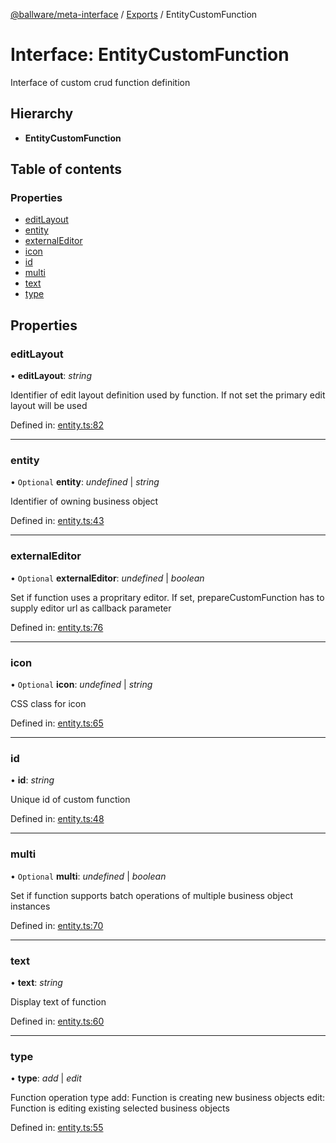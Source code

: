 [@ballware/meta-interface](../README.md) / [Exports](../modules.md) / EntityCustomFunction

# Interface: EntityCustomFunction

Interface of custom crud function definition

## Hierarchy

* **EntityCustomFunction**

## Table of contents

### Properties

- [editLayout](entitycustomfunction.md#editlayout)
- [entity](entitycustomfunction.md#entity)
- [externalEditor](entitycustomfunction.md#externaleditor)
- [icon](entitycustomfunction.md#icon)
- [id](entitycustomfunction.md#id)
- [multi](entitycustomfunction.md#multi)
- [text](entitycustomfunction.md#text)
- [type](entitycustomfunction.md#type)

## Properties

### editLayout

• **editLayout**: *string*

Identifier of edit layout definition used by function.
If not set the primary edit layout will be used

Defined in: [entity.ts:82](https://github.com/frankball/ballware-meta-interface/blob/08dd5e4/src/entity.ts#L82)

___

### entity

• `Optional` **entity**: *undefined* \| *string*

Identifier of owning business object

Defined in: [entity.ts:43](https://github.com/frankball/ballware-meta-interface/blob/08dd5e4/src/entity.ts#L43)

___

### externalEditor

• `Optional` **externalEditor**: *undefined* \| *boolean*

Set if function uses a propritary editor.
If set, prepareCustomFunction has to supply editor url as callback parameter

Defined in: [entity.ts:76](https://github.com/frankball/ballware-meta-interface/blob/08dd5e4/src/entity.ts#L76)

___

### icon

• `Optional` **icon**: *undefined* \| *string*

CSS class for icon

Defined in: [entity.ts:65](https://github.com/frankball/ballware-meta-interface/blob/08dd5e4/src/entity.ts#L65)

___

### id

• **id**: *string*

Unique id of custom function

Defined in: [entity.ts:48](https://github.com/frankball/ballware-meta-interface/blob/08dd5e4/src/entity.ts#L48)

___

### multi

• `Optional` **multi**: *undefined* \| *boolean*

Set if function supports batch operations of multiple business object instances

Defined in: [entity.ts:70](https://github.com/frankball/ballware-meta-interface/blob/08dd5e4/src/entity.ts#L70)

___

### text

• **text**: *string*

Display text of function

Defined in: [entity.ts:60](https://github.com/frankball/ballware-meta-interface/blob/08dd5e4/src/entity.ts#L60)

___

### type

• **type**: *add* \| *edit*

Function operation type
add: Function is creating new business objects
edit: Function is editing existing selected business objects

Defined in: [entity.ts:55](https://github.com/frankball/ballware-meta-interface/blob/08dd5e4/src/entity.ts#L55)
